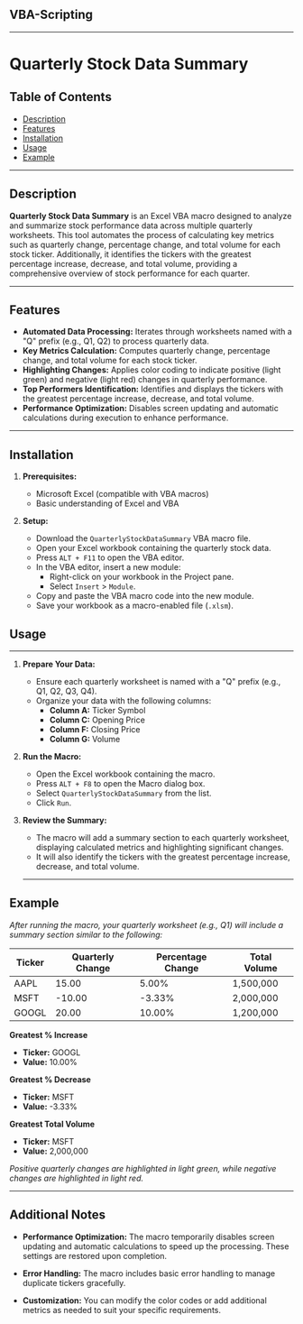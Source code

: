 ## VBA-Scripting
---
# Quarterly Stock Data Summary

## Table of Contents
- [Description](#description)
- [Features](#features)
- [Installation](#installation)
- [Usage](#usage)
- [Example](#example)

---

## Description

**Quarterly Stock Data Summary** is an Excel VBA macro designed to analyze and summarize stock performance data across multiple quarterly worksheets. This tool automates the process of calculating key metrics such as quarterly change, percentage change, and total volume for each stock ticker. Additionally, it identifies the tickers with the greatest percentage increase, decrease, and total volume, providing a comprehensive overview of stock performance for each quarter.

---

## Features

- **Automated Data Processing:** Iterates through worksheets named with a "Q" prefix (e.g., Q1, Q2) to process quarterly data.
- **Key Metrics Calculation:** Computes quarterly change, percentage change, and total volume for each stock ticker.
- **Highlighting Changes:** Applies color coding to indicate positive (light green) and negative (light red) changes in quarterly performance.
- **Top Performers Identification:** Identifies and displays the tickers with the greatest percentage increase, decrease, and total volume.
- **Performance Optimization:** Disables screen updating and automatic calculations during execution to enhance performance.

---

## Installation

1. **Prerequisites:**
   - Microsoft Excel (compatible with VBA macros)
   - Basic understanding of Excel and VBA

2. **Setup:**
   - Download the `QuarterlyStockDataSummary` VBA macro file.
   - Open your Excel workbook containing the quarterly stock data.
   - Press `ALT + F11` to open the VBA editor.
   - In the VBA editor, insert a new module:
     - Right-click on your workbook in the Project pane.
     - Select `Insert` > `Module`.
   - Copy and paste the VBA macro code into the new module.
   - Save your workbook as a macro-enabled file (`.xlsm`).

## Usage

---

1. **Prepare Your Data:**
   - Ensure each quarterly worksheet is named with a "Q" prefix (e.g., Q1, Q2, Q3, Q4).
   - Organize your data with the following columns:
     - **Column A:** Ticker Symbol
     - **Column C:** Opening Price
     - **Column F:** Closing Price
     - **Column G:** Volume

2. **Run the Macro:**
   - Open the Excel workbook containing the macro.
   - Press `ALT + F8` to open the Macro dialog box.
   - Select `QuarterlyStockDataSummary` from the list.
   - Click `Run`.

3. **Review the Summary:**
   - The macro will add a summary section to each quarterly worksheet, displaying calculated metrics and highlighting significant changes.
   - It will also identify the tickers with the greatest percentage increase, decrease, and total volume.

   ---

## Example

*After running the macro, your quarterly worksheet (e.g., Q1) will include a summary section similar to the following:*

| Ticker | Quarterly Change | Percentage Change | Total Volume |
|--------|-------------------|---------------------|--------------|
| AAPL   | 15.00             | 5.00%               | 1,500,000    |
| MSFT   | -10.00            | -3.33%              | 2,000,000    |
| GOOGL  | 20.00             | 10.00%              | 1,200,000    |

**Greatest % Increase**
- **Ticker:** GOOGL
- **Value:** 10.00%

**Greatest % Decrease**
- **Ticker:** MSFT
- **Value:** -3.33%

**Greatest Total Volume**
- **Ticker:** MSFT
- **Value:** 2,000,000

*Positive quarterly changes are highlighted in light green, while negative changes are highlighted in light red.*

---

## Additional Notes

- **Performance Optimization:** The macro temporarily disables screen updating and automatic calculations to speed up the processing. These settings are restored upon completion.
  
- **Error Handling:** The macro includes basic error handling to manage duplicate tickers gracefully.

- **Customization:** You can modify the color codes or add additional metrics as needed to suit your specific requirements.